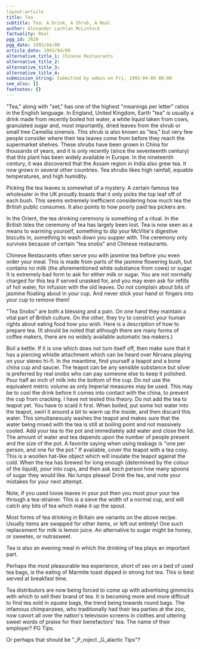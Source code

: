 ```yaml
---
layout:article
title: Tea
subtitle: Tea: A Drink, A Shrub, A Meal
author: Alexander Lachlan McLintock
factuality: Real
pgg_id: 2R29
pgg_date: 1993/04/09
article_date: 1993/04/09
alternative_title_1: Chinese Restaurants
alternative_title_2: 
alternative_title_3: 
alternative_title_4: 
submission_string: Submitted by admin on Fri, 1993-04-09 00:00
see_also: []
footnotes: {}
---
```

<div>
<p>"Tea," along with "set," has one of the highest "meanings per letter" ratios in the English language. In England, United Kingdom, Earth "tea" is usually a drink made from recently boiled hot water, a white liquid taken from cows, granulated sugar and, most importantly, dried leaves from the shrub or small tree Camellia sinensis. This shrub is also known as "tea," but very few people consider where their tea leaves come from before they reach the supermarket shelves. These shrubs have been grown in China for thousands of years, and it is only recently (since the seventeenth century) that this plant has been widely available in Europe. In the nineteenth century, it was discovered that the Assam region in India also grew tea. It now grows in several other countries. Tea shrubs likes high rainfall, equable temperatures, and high humidity.</p>
<p>Picking the tea leaves is somewhat of a mystery. A certain famous tea wholesaler in the UK proudly boasts that it only picks the top leaf off of each bush. This seems extremely inefficient considering how much tea the British public consumes. It also points to how poorly paid tea pickers are.</p>
<p>In the Orient, the tea drinking ceremony is something of a ritual. In the British Isles the ceremony of tea has largely been lost. Tea is now seen as a means to warming yourself, something to dip your McVitie's digestive biscuits in, something to wash down you supper with. The ceremony only survives because of certain "tea snobs" and Chinese restaurants.</p>
<p>Chinese Restaurants often serve you with jasmine tea before you even order your meal. This is made from parts of the jasmine flowering bush, but contains no milk (the aforementioned white substance from cows) or sugar. It is extremely bad form to ask for either milk or sugar. You are not normally charged for this tea if served unasked for, and you may even ask for refills of hot water, for infusion with the old leaves. Do <em>not</em> complain about bits of jasmine floating about in your cup. And never stick your hand or fingers into your cup to remove them!</p>
<p>"Tea Snobs" are both a blessing and a pain. On one hand they maintain a vital part of British culture. On the other, they try to constrict your human rights about eating food how you wish. Here is a description of how to prepare tea. (It should be noted that although there are many forms of coffee makers, there are no widely available automatic tea makers.)</p>
<p>Boil a kettle. If it is one which does not turn itself off, then make sure that it has a piercing whistle attachment which can be heard over Nirvana playing on your stereo hi-fi. In the meantime, find yourself a teapot and a bone china cup and saucer. The teapot can be any sensible substance but silver is preferred by real snobs who can pay someone else to keep it polished. Pour half an inch of milk into the bottom of the cup. Do not use the equivalent metric volume as only Imperial measures may be used. This may be to cool the drink before it comes into contact with the china, to prevent the cup from cracking. I have not tested this theory. Do not add the tea to teapot yet. You have to scald it first. When boiled, put some hot water into the teapot, swirl it around a bit to warm up the inside, and then discard this water. This simultaneously washes the teapot and makes sure that the water being mixed with the tea is still at boiling point and not massively cooled. Add your tea to the pot and immediately add water and close the lid. The amount of water and tea depends upon the number of people present and the size of the pot. A favorite saying when using teabags is "one per person, and one for the pot." If available, cover the teapot with a tea cosy. This is a woollen hat-like object which will insulate the teapot against the cold. When the tea has brewed for long enough (determined by the colour of the liquid), pour into cups, and then ask each person how many spoons of sugar they would like. No lumps please! Drink the tea, and note your mistakes for your next attempt.</p>
<p>Note, if you used loose leaves in your pot then you must pour your tea through a tea-strainer. This is a sieve the width of a normal cup, and will catch any bits of tea which make it up the spout.</p>
<p>Most forms of tea drinking in Britain are variants on the above recipe. Usually items are swapped for other items, or left out entirely! One such replacement for milk is lemon juice. An alternative to sugar might be honey, or sweetex, or nutrasweet.</p>
<p>Tea is also an evening meal in which the drinking of tea plays an important part.</p>
<p>Perhaps the most pleasurable tea experience, short of sex on a bed of used tea bags, is the eating of Marmite toast dipped in strong hot tea. This is best served at breakfast time.</p>
<p>Tea distributors are now being forced to come up with advertising gimmicks with which to sell their brand of tea. It is becoming more and more difficult to find tea sold in <em>square</em> bags, the trend being towards round bags. The infamous chimpanzees, who traditionally had their tea parties at the zoo, now cavort all over the nation's television screens in clothes and uttering sweet words of praise for their benefactors' tea. The name of their employer? PG Tips.</p>
<p>Or perhaps that should be "_P_roject _G_alactic Tips"? <!--Amazon_CLS_IM_END--></p>
</div>

